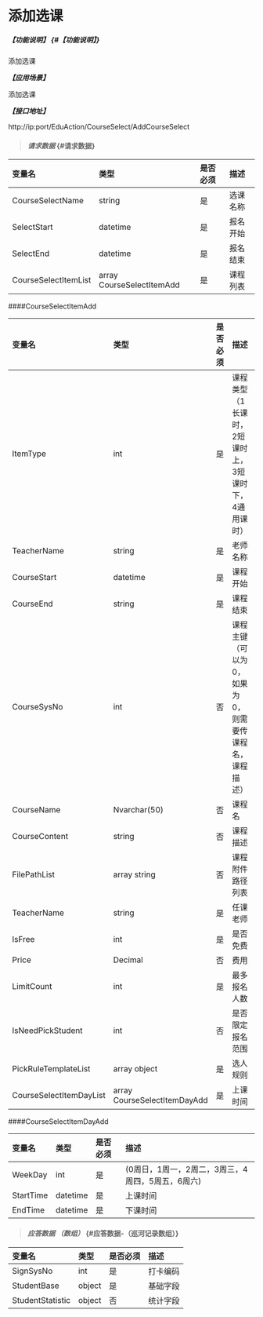 
# 添加选课

##### _【功能说明】_ {#【功能说明】}

添加选课

_**【应用场景】**_

添加选课

_**【接口地址】**_

http://ip:port/EduAction/CourseSelect/AddCourseSelect



> #### _请求数据_ {#请求数据}

| 变量名 | 类型 | 是否必须 | 描述 |
| :--- | :--- | :--- | :--- |
| CourseSelectName| string| 是 | 选课名称|
| SelectStart| datetime| 是 | 报名开始|
| SelectEnd| datetime| 是 | 报名结束|
| CourseSelectItemList| array CourseSelectItemAdd | 是 | 课程列表|




####CourseSelectItemAdd

| 变量名 | 类型 | 是否必须 | 描述 |
| :--- | :--- | :--- | :--- |
| ItemType| int| 是 | 课程类型（1长课时，2短课时上，3短课时下，4通用课时） |
| TeacherName| string| 是 | 老师名称 |
| CourseStart| datetime| 是 |课程开始 |
| CourseEnd| string| 是 | 课程结束 |
| CourseSysNo| int| 否 |课程主键（可以为0，如果为0，则需要传课程名，课程描述） |
| CourseName | Nvarchar\(50\) | 否  | 课程名|
| CourseContent | string | 否 | 课程描述 |
| FilePathList | array string | 否 | 课程附件路径列表 |
| TeacherName| string| 是 | 任课老师|
| IsFree| int| 是 | 是否免费 |
| Price| Decimal| 否 | 费用|
| LimitCount| int| 是 | 最多报名人数 |
| IsNeedPickStudent| int| 否 | 是否限定报名范围|
| PickRuleTemplateList | array object | 是 | 选人规则 |
| CourseSelectItemDayList | array CourseSelectItemDayAdd| 是 | 上课时间 |


####CourseSelectItemDayAdd

| 变量名 | 类型 | 是否必须 | 描述 |
| :--- | :--- | :--- | :--- |
| WeekDay| int| 是 | (0周日，1周一，2周二，3周三，4周四，5周五，6周六) |
| StartTime| datetime| 是 |上课时间 |
| EndTime| datetime| 是 | 下课时间 |





> #### _应答数据 （数组）_ {#应答数据-（巡河记录数组）}

| 变量名 | 类型 | 是否必须 | 描述 |
| :--- | :--- | :--- | :--- |
| SignSysNo| int| 是 | 打卡编码 |
| StudentBase | object | 是 | 基础字段 |
| StudentStatistic | object | 否 | 统计字段 |


